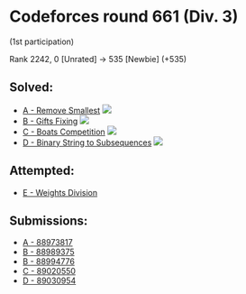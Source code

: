 # Codeforces round 661 (Div. 3)

(1st participation)

Rank 2242, 0 [Unrated] -> 535 [Newbie] (+535)

## Solved:
* [A - Remove Smallest](https://codeforces.com/contest/1399/problem/A)
![](https://img.shields.io/badge/Time-00%3A12-yellowgreen)
* [B - Gifts Fixing](https://codeforces.com/contest/1399/problem/B)
![](https://img.shields.io/badge/Time-00%3A31-yellowgreen)
* [C - Boats Competition](https://codeforces.com/contest/1399/problem/C)
![](https://img.shields.io/badge/Time-01%3A07-yellowgreen)
* [D - Binary String to Subsequences](https://codeforces.com/contest/1399/problem/D)
![](https://img.shields.io/badge/Time-01%3A25-yellowgreen)

## Attempted:
* [E - Weights Division](https://codeforces.com/contest/1399/problem/E)

## Submissions:
* [A - 88973817](https://codeforces.com/contest/1399/submission/88973817)
* [B - 88989375](https://codeforces.com/contest/1399/submission/88989375)
* [B - 88994776](https://codeforces.com/contest/1399/submission/88994776)
* [C - 89020550](https://codeforces.com/contest/1399/submission/89020550)
* [D - 89030954](https://codeforces.com/contest/1399/submission/89030954)
